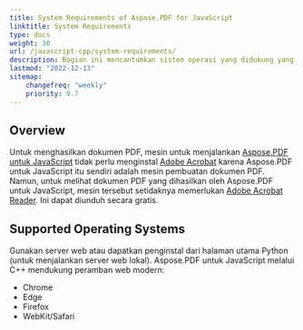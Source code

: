 ```yaml
---
title: System Requirements of Aspose.PDF for JavaScript
linktitle: System Requirements
type: docs
weight: 30
url: /javascript-cpp/system-requirements/
description: Bagian ini mencantumkan sistem operasi yang didukung yang dibutuhkan pengembang untuk berhasil bekerja dengan Aspose.PDF untuk JavaScript melalui C++.
lastmod: "2022-12-13"
sitemap:
    changefreq: "weekly"
    priority: 0.7
---
```


## Overview

Untuk menghasilkan dokumen PDF, mesin untuk menjalankan [Aspose.PDF untuk JavaScript](https://products.aspose.com/pdf/javascript-cpp/) tidak perlu menginstal [Adobe Acrobat](https://www.adobe.com/acrobat/acrobat-pro.html) karena Aspose.PDF untuk JavaScript itu sendiri adalah mesin pembuatan dokumen PDF. Namun, untuk melihat dokumen PDF yang dihasilkan oleh Aspose.PDF untuk JavaScript, mesin tersebut setidaknya memerlukan [Adobe Acrobat Reader](https://www.adobe.com/acrobat/pdf-reader.html). Ini dapat diunduh secara gratis.

## Supported Operating Systems

Gunakan server web atau dapatkan penginstal dari halaman utama Python (untuk menjalankan server web lokal).
 Aspose.PDF untuk JavaScript melalui C++ mendukung peramban web modern:

- Chrome
- Edge
- Firefox
- WebKit/Safari